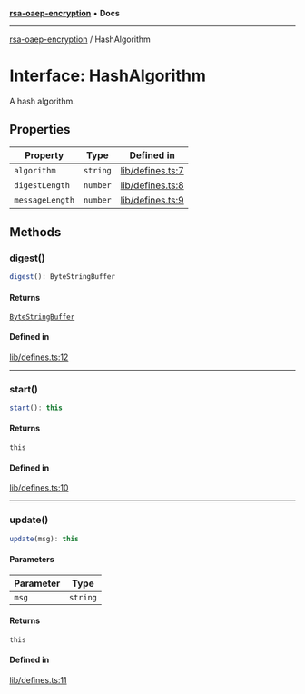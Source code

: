 [**rsa-oaep-encryption**](../README.md) • **Docs**

***

[rsa-oaep-encryption](../README.md) / HashAlgorithm

# Interface: HashAlgorithm

A hash algorithm.

## Properties

| Property | Type | Defined in |
| ------ | ------ | ------ |
| `algorithm` | `string` | [lib/defines.ts:7](https://github.com/JiangJie/rsa-oaep-encryption/blob/dfe951b5281117ed87c26600202442b83c94c043/src/lib/defines.ts#L7) |
| `digestLength` | `number` | [lib/defines.ts:8](https://github.com/JiangJie/rsa-oaep-encryption/blob/dfe951b5281117ed87c26600202442b83c94c043/src/lib/defines.ts#L8) |
| `messageLength` | `number` | [lib/defines.ts:9](https://github.com/JiangJie/rsa-oaep-encryption/blob/dfe951b5281117ed87c26600202442b83c94c043/src/lib/defines.ts#L9) |

## Methods

### digest()

```ts
digest(): ByteStringBuffer
```

#### Returns

[`ByteStringBuffer`](../classes/ByteStringBuffer.md)

#### Defined in

[lib/defines.ts:12](https://github.com/JiangJie/rsa-oaep-encryption/blob/dfe951b5281117ed87c26600202442b83c94c043/src/lib/defines.ts#L12)

***

### start()

```ts
start(): this
```

#### Returns

`this`

#### Defined in

[lib/defines.ts:10](https://github.com/JiangJie/rsa-oaep-encryption/blob/dfe951b5281117ed87c26600202442b83c94c043/src/lib/defines.ts#L10)

***

### update()

```ts
update(msg): this
```

#### Parameters

| Parameter | Type |
| ------ | ------ |
| `msg` | `string` |

#### Returns

`this`

#### Defined in

[lib/defines.ts:11](https://github.com/JiangJie/rsa-oaep-encryption/blob/dfe951b5281117ed87c26600202442b83c94c043/src/lib/defines.ts#L11)
